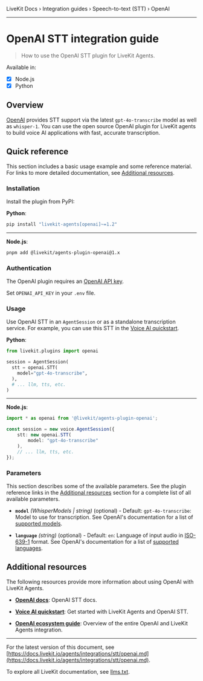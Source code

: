 LiveKit Docs › Integration guides › Speech-to-text (STT) › OpenAI

---

# OpenAI STT integration guide

> How to use the OpenAI STT plugin for LiveKit Agents.

Available in:
- [x] Node.js
- [x] Python

## Overview

[OpenAI](https://platform.openai.com) provides STT support via the latest `gpt-4o-transcribe` model as well as `whisper-1`. You can use the open source OpenAI plugin for LiveKit agents to build voice AI applications with fast, accurate transcription.

## Quick reference

This section includes a basic usage example and some reference material. For links to more detailed documentation, see [Additional resources](#additional-resources).

### Installation

Install the plugin from PyPI:

**Python**:

```bash
pip install "livekit-agents[openai]~=1.2"

```

---

**Node.js**:

```bash
pnpm add @livekit/agents-plugin-openai@1.x

```

### Authentication

The OpenAI plugin requires an [OpenAI API key](https://platform.openai.com/api-keys).

Set `OPENAI_API_KEY` in your `.env` file.

### Usage

Use OpenAI STT in an `AgentSession` or as a standalone transcription service. For example, you can use this STT in the [Voice AI quickstart](https://docs.livekit.io/agents/start/voice-ai.md).

**Python**:

```python
from livekit.plugins import openai

session = AgentSession(
  stt = openai.STT(
    model="gpt-4o-transcribe",
  ),
  # ... llm, tts, etc.
)

```

---

**Node.js**:

```typescript
import * as openai from '@livekit/agents-plugin-openai';

const session = new voice.AgentSession({
    stt: new openai.STT(
        model: "gpt-4o-transcribe"
    ),
    // ... llm, tts, etc.
});

```

### Parameters

This section describes some of the available parameters. See the plugin reference links in the [Additional resources](#additional-resources) section for a complete list of all available parameters.

- **`model`** _(WhisperModels | string)_ (optional) - Default: `gpt-4o-transcribe`: Model to use for transcription. See OpenAI's documentation for a list of [supported models](https://platform.openai.com/docs/models#transcription).

- **`language`** _(string)_ (optional) - Default: `en`: Language of input audio in [ISO-639-1](https://en.wikipedia.org/wiki/List_of_ISO_639_language_codes) format. See OpenAI's documentation for a list of [supported languages](https://platform.openai.com/docs/guides/speech-to-text#supported-languages).

## Additional resources

The following resources provide more information about using OpenAI with LiveKit Agents.

- **[OpenAI docs](https://platform.openai.com/docs/guides/speech-to-text)**: OpenAI STT docs.

- **[Voice AI quickstart](https://docs.livekit.io/agents/start/voice-ai.md)**: Get started with LiveKit Agents and OpenAI STT.

- **[OpenAI ecosystem guide](https://docs.livekit.io/agents/integrations/openai.md)**: Overview of the entire OpenAI and LiveKit Agents integration.

---


For the latest version of this document, see [https://docs.livekit.io/agents/integrations/stt/openai.md](https://docs.livekit.io/agents/integrations/stt/openai.md).

To explore all LiveKit documentation, see [llms.txt](https://docs.livekit.io/llms.txt).